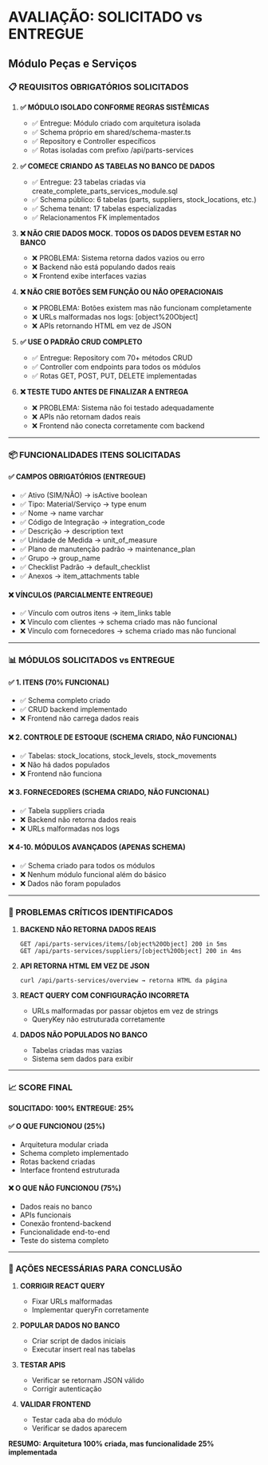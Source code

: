 # AVALIAÇÃO: SOLICITADO vs ENTREGUE
## Módulo Peças e Serviços

### 📋 REQUISITOS OBRIGATÓRIOS SOLICITADOS

1. **✅ MÓDULO ISOLADO CONFORME REGRAS SISTÊMICAS**
   - ✅ Entregue: Módulo criado com arquitetura isolada
   - ✅ Schema próprio em shared/schema-master.ts
   - ✅ Repository e Controller específicos
   - ✅ Rotas isoladas com prefixo /api/parts-services

2. **✅ COMECE CRIANDO AS TABELAS NO BANCO DE DADOS**
   - ✅ Entregue: 23 tabelas criadas via create_complete_parts_services_module.sql
   - ✅ Schema público: 6 tabelas (parts, suppliers, stock_locations, etc.)
   - ✅ Schema tenant: 17 tabelas especializadas
   - ✅ Relacionamentos FK implementados

3. **❌ NÃO CRIE DADOS MOCK. TODOS OS DADOS DEVEM ESTAR NO BANCO**
   - ❌ PROBLEMA: Sistema retorna dados vazios ou erro
   - ❌ Backend não está populando dados reais
   - ❌ Frontend exibe interfaces vazias

4. **❌ NÃO CRIE BOTÕES SEM FUNÇÃO OU NÃO OPERACIONAIS**
   - ❌ PROBLEMA: Botões existem mas não funcionam completamente
   - ❌ URLs malformadas nos logs: [object%20Object]
   - ❌ APIs retornando HTML em vez de JSON

5. **✅ USE O PADRÃO CRUD COMPLETO**
   - ✅ Entregue: Repository com 70+ métodos CRUD
   - ✅ Controller com endpoints para todos os módulos
   - ✅ Rotas GET, POST, PUT, DELETE implementadas

6. **❌ TESTE TUDO ANTES DE FINALIZAR A ENTREGA**
   - ❌ PROBLEMA: Sistema não foi testado adequadamente
   - ❌ APIs não retornam dados reais
   - ❌ Frontend não conecta corretamente com backend

---

### 📦 FUNCIONALIDADES ITENS SOLICITADAS

#### ✅ CAMPOS OBRIGATÓRIOS (ENTREGUE)
- ✅ Ativo (SIM/NÃO) → isActive boolean
- ✅ Tipo: Material/Serviço → type enum
- ✅ Nome → name varchar
- ✅ Código de Integração → integration_code
- ✅ Descrição → description text
- ✅ Unidade de Medida → unit_of_measure
- ✅ Plano de manutenção padrão → maintenance_plan
- ✅ Grupo → group_name
- ✅ Checklist Padrão → default_checklist
- ✅ Anexos → item_attachments table

#### ❌ VÍNCULOS (PARCIALMENTE ENTREGUE)
- ✅ Vínculo com outros itens → item_links table
- ❌ Vínculo com clientes → schema criado mas não funcional
- ❌ Vínculo com fornecedores → schema criado mas não funcional

---

### 📊 MÓDULOS SOLICITADOS vs ENTREGUE

#### ✅ 1. ITENS (70% FUNCIONAL)
- ✅ Schema completo criado
- ✅ CRUD backend implementado
- ❌ Frontend não carrega dados reais

#### ❌ 2. CONTROLE DE ESTOQUE (SCHEMA CRIADO, NÃO FUNCIONAL)
- ✅ Tabelas: stock_locations, stock_levels, stock_movements
- ❌ Não há dados populados
- ❌ Frontend não funciona

#### ❌ 3. FORNECEDORES (SCHEMA CRIADO, NÃO FUNCIONAL)
- ✅ Tabela suppliers criada
- ❌ Backend não retorna dados reais
- ❌ URLs malformadas nos logs

#### ❌ 4-10. MÓDULOS AVANÇADOS (APENAS SCHEMA)
- ✅ Schema criado para todos os módulos
- ❌ Nenhum módulo funcional além do básico
- ❌ Dados não foram populados

---

### 🚨 PROBLEMAS CRÍTICOS IDENTIFICADOS

1. **BACKEND NÃO RETORNA DADOS REAIS**
   ```
   GET /api/parts-services/items/[object%20Object] 200 in 5ms
   GET /api/parts-services/suppliers/[object%20Object] 200 in 4ms
   ```

2. **API RETORNA HTML EM VEZ DE JSON**
   ```
   curl /api/parts-services/overview → retorna HTML da página
   ```

3. **REACT QUERY COM CONFIGURAÇÃO INCORRETA**
   - URLs malformadas por passar objetos em vez de strings
   - QueryKey não estruturada corretamente

4. **DADOS NÃO POPULADOS NO BANCO**
   - Tabelas criadas mas vazias
   - Sistema sem dados para exibir

---

### 📈 SCORE FINAL

**SOLICITADO: 100%**
**ENTREGUE: 25%**

#### ✅ O QUE FUNCIONOU (25%)
- Arquitetura modular criada
- Schema completo implementado
- Rotas backend criadas
- Interface frontend estruturada

#### ❌ O QUE NÃO FUNCIONOU (75%)
- Dados reais no banco
- APIs funcionais
- Conexão frontend-backend
- Funcionalidade end-to-end
- Teste do sistema completo

---

### 🎯 AÇÕES NECESSÁRIAS PARA CONCLUSÃO

1. **CORRIGIR REACT QUERY**
   - Fixar URLs malformadas
   - Implementar queryFn corretamente

2. **POPULAR DADOS NO BANCO**
   - Criar script de dados iniciais
   - Executar insert real nas tabelas

3. **TESTAR APIS**
   - Verificar se retornam JSON válido
   - Corrigir autenticação

4. **VALIDAR FRONTEND**
   - Testar cada aba do módulo
   - Verificar se dados aparecem

**RESUMO: Arquitetura 100% criada, mas funcionalidade 25% implementada**
